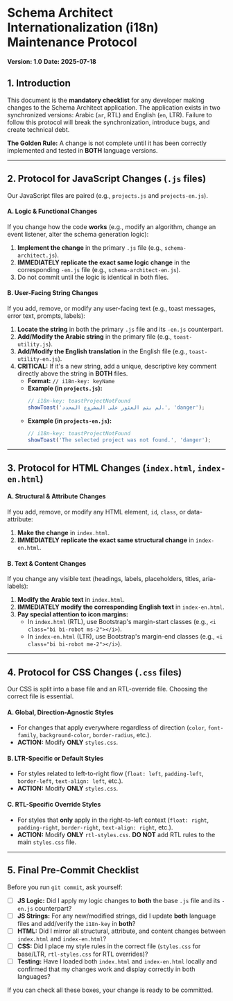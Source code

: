 # Schema Architect Internationalization (i18n) Maintenance Protocol

**Version: 1.0**
**Date: 2025-07-18**

## 1. Introduction

This document is the **mandatory checklist** for any developer making changes to the Schema Architect application. The application exists in two synchronized versions: Arabic (`ar`, RTL) and English (`en`, LTR). Failure to follow this protocol will break the synchronization, introduce bugs, and create technical debt.

**The Golden Rule:** A change is not complete until it has been correctly implemented and tested in **BOTH** language versions.

---

## 2. Protocol for JavaScript Changes (`.js` files)

Our JavaScript files are paired (e.g., `projects.js` and `projects-en.js`).

#### A. Logic & Functional Changes

If you change how the code **works** (e.g., modify an algorithm, change an event listener, alter the schema generation logic):

1.  **Implement the change** in the primary `.js` file (e.g., `schema-architect.js`).
2.  **IMMEDIATELY replicate the exact same logic change** in the corresponding `-en.js` file (e.g., `schema-architect-en.js`).
3.  Do not commit until the logic is identical in both files.

#### B. User-Facing String Changes

If you add, remove, or modify any user-facing text (e.g., toast messages, error text, prompts, labels):

1.  **Locate the string** in both the primary `.js` file and its `-en.js` counterpart.
2.  **Add/Modify the Arabic string** in the primary file (e.g., `toast-utility.js`).
3.  **Add/Modify the English translation** in the English file (e.g., `toast-utility-en.js`).
4.  **CRITICAL:** If it's a new string, add a unique, descriptive key comment directly above the string in **BOTH** files.
    *   **Format:** `// i18n-key: keyName`
    *   **Example (in `projects.js`):**
        ```javascript
        // i18n-key: toastProjectNotFound
        showToast('لم يتم العثور على المشروع المحدد.', 'danger');
        ```
    *   **Example (in `projects-en.js`):**
        ```javascript
        // i18n-key: toastProjectNotFound
        showToast('The selected project was not found.', 'danger');
        ```

---

## 3. Protocol for HTML Changes (`index.html`, `index-en.html`)

#### A. Structural & Attribute Changes

If you add, remove, or modify any HTML element, `id`, `class`, or data-attribute:

1.  **Make the change** in `index.html`.
2.  **IMMEDIATELY replicate the exact same structural change** in `index-en.html`.

#### B. Text & Content Changes

If you change any visible text (headings, labels, placeholders, titles, aria-labels):

1.  **Modify the Arabic text** in `index.html`.
2.  **IMMEDIATELY modify the corresponding English text** in `index-en.html`.
3.  **Pay special attention to icon margins:**
    *   In `index.html` (RTL), use Bootstrap's margin-start classes (e.g., `<i class="bi bi-robot ms-2"></i>`).
    *   In `index-en.html` (LTR), use Bootstrap's margin-end classes (e.g., `<i class="bi bi-robot me-2"></i>`).

---

## 4. Protocol for CSS Changes (`.css` files)

Our CSS is split into a base file and an RTL-override file. Choosing the correct file is essential.

#### A. Global, Direction-Agnostic Styles

*   For changes that apply everywhere regardless of direction (`color`, `font-family`, `background-color`, `border-radius`, etc.).
*   **ACTION:** Modify **ONLY** `styles.css`.

#### B. LTR-Specific or Default Styles

*   For styles related to left-to-right flow (`float: left`, `padding-left`, `border-left`, `text-align: left`, etc.).
*   **ACTION:** Modify **ONLY** `styles.css`.

#### C. RTL-Specific Override Styles

*   For styles that **only** apply in the right-to-left context (`float: right`, `padding-right`, `border-right`, `text-align: right`, etc.).
*   **ACTION:** Modify **ONLY** `rtl-styles.css`. **DO NOT** add RTL rules to the main `styles.css` file.

---

## 5. Final Pre-Commit Checklist

Before you run `git commit`, ask yourself:

- [ ] **JS Logic:** Did I apply my logic changes to **both** the base `.js` file and its `-en.js` counterpart?
- [ ] **JS Strings:** For any new/modified strings, did I update **both** language files and add/verify the `i18n-key` in **both**?
- [ ] **HTML:** Did I mirror all structural, attribute, and content changes between `index.html` and `index-en.html`?
- [ ] **CSS:** Did I place my style rules in the correct file (`styles.css` for base/LTR, `rtl-styles.css` for RTL overrides)?
- [ ] **Testing:** Have I loaded both `index.html` and `index-en.html` locally and confirmed that my changes work and display correctly in both languages?

If you can check all these boxes, your change is ready to be committed.